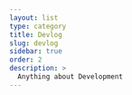 ```yaml
---
layout: list
type: category
title: Devlog
slug: devlog
sidebar: true
order: 2
description: >
  Anything about Development
---
```

